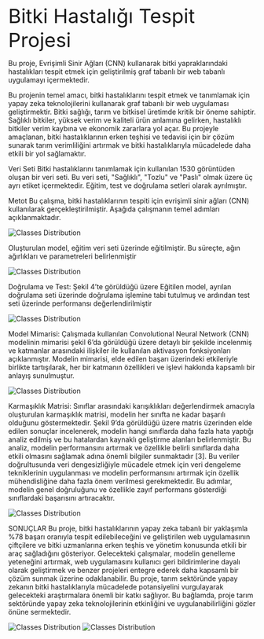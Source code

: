  <span style="font-size: 40px;">Bitki Hastalığı Tespit Projesi</span>



Bu proje, Evrişimli Sinir Ağları (CNN) kullanarak bitki yapraklarındaki hastalıkları tespit etmek için geliştirilmiş graf tabanlı bir web tabanlı uygulamayı içermektedir.




Bu projenin temel amacı, bitki hastalıklarını tespit etmek ve tanımlamak için yapay zeka teknolojilerini kullanarak
 graf tabanlı bir web uygulaması geliştirmektir. Bitki sağlığı, tarım ve bitkisel üretimde kritik bir öneme sahiptir. Sağlıklı
bitkiler, yüksek verim ve kaliteli ürün anlamına gelirken, hastalıklı bitkiler verim kaybına ve ekonomik zararlara
yol açar. Bu projeyle amaçlanan, bitki hastalıklarının erken teşhisi ve tedavisi için bir çözüm sunarak tarım
verimliliğini artırmak ve bitki hastalıklarıyla mücadelede daha etkili bir yol sağlamaktır.

Veri Seti
Bitki hastalıklarını tanımlamak için kullanılan 1530 görüntüden oluşan bir veri seti. Bu veri seti,
"Sağlıklı", "Tozlu" ve "Paslı" olmak üzere üç ayrı etiket içermektedir. Eğitim, test ve doğrulama
setleri olarak ayrılmıştır.

Metot
Bu çalışma, bitki hastalıklarının tespiti için evrişimli sinir ağları (CNN) kullanılarak
gerçekleştirilmiştir. Aşağıda çalışmanın temel adımları açıklanmaktadır.

![Classes Distribution](https://github.com/Burakduran1/Ag_programlama/blob/main/Pictures/Ekran%20g%C3%B6r%C3%BCnt%C3%BCs%C3%BC%202024-07-11%20125302.png)



Oluşturulan model, eğitim veri seti üzerinde eğitilmiştir. Bu süreçte, ağın
ağırlıkları ve parametreleri belirlenmiştir

![Classes Distribution](https://github.com/Burakduran1/Ag_programlama/blob/main/Pictures/Ekran%20g%C3%B6r%C3%BCnt%C3%BCs%C3%BC%202024-07-11%20125318.png)


Doğrulama ve Test:
Şekil 4’te görüldüğü üzere Eğitilen model, ayrılan doğrulama seti üzerinde doğrulama işlemine tabi
tutulmuş ve ardından test seti üzerinde performansı değerlendirilmiştir

![Classes Distribution](https://github.com/Burakduran1/Ag_programlama/blob/main/Pictures/Ekran%20g%C3%B6r%C3%BCnt%C3%BCs%C3%BC%202024-07-11%20125330.png)


Model Mimarisi:
Çalışmada kullanılan Convolutional Neural Network (CNN) modelinin mimarisi şekil 6’da görüldüğü üzere
detaylı bir şekilde incelenmiş ve katmanlar arasındaki ilişkiler ile kullanılan aktivasyon fonksiyonları
açıklanmıştır. Modelin mimarisi, elde edilen başarı üzerindeki etkileriyle birlikte tartışılarak, her bir katmanın
özellikleri ve işlevi hakkında kapsamlı bir anlayış sunulmuştur.


![Classes Distribution](https://github.com/Burakduran1/Ag_programlama/blob/main/Pictures/Ekran%20g%C3%B6r%C3%BCnt%C3%BCs%C3%BC%202024-07-11%20125347.png)



Karmaşıklık Matrisi:
Sınıflar arasındaki karışıklıkları değerlendirmek amacıyla oluşturulan karmaşıklık matrisi, modelin her sınıfta ne
kadar başarılı olduğunu göstermektedir. Şekil 9’da görüldüğü üzere matris üzerinden elde edilen sonuçlar
incelenerek, modelin hangi sınıflarda daha fazla hata yaptığı analiz edilmiş ve bu hatalardan kaynaklı geliştirme
alanları belirlenmiştir. Bu analiz, modelin performansını artırmak ve özellikle belirli sınıflarda daha etkili olmasını
sağlamak adına önemli bilgiler sunmaktadır [3]. Bu veriler doğrultusunda veri dengesizliğiyle mücadele etmek
için veri dengeleme tekniklerinin uygulanması ve modelin performansını artırmak için özellik mühendisliğine daha
fazla önem verilmesi gerekmektedir. Bu adımlar, modelin genel doğruluğunu ve özellikle zayıf performans
gösterdiği sınıflardaki başarısını artıracaktır.


![Classes Distribution](https://github.com/Burakduran1/Ag_programlama/blob/main/Pictures/Ekran%20g%C3%B6r%C3%BCnt%C3%BCs%C3%BC%202024-07-11%20125421.png)



SONUÇLAR
Bu proje, bitki hastalıklarının yapay zeka tabanlı bir yaklaşımla %78 başarı oranıyla tespit edilebileceğini ve
geliştirilen web uygulamasının çiftçilere ve bitki uzmanlarına erken teşhis ve yönetim konusunda etkili bir araç
sağladığını gösteriyor. Gelecekteki çalışmalar, modelin genelleme yeteneğini artırmak, web uygulamasını kullanıcı
geri bildirimlerine dayalı olarak geliştirmek ve benzer projeleri entegre ederek daha kapsamlı bir çözüm sunmak
üzerine odaklanabilir. Bu proje, tarım sektöründe yapay zekanın bitki hastalıklarıyla mücadelede potansiyelini
vurgulayarak gelecekteki araştırmalara önemli bir katkı sağlıyor. Bu bağlamda, proje tarım sektöründe yapay
zeka teknolojilerinin etkinliğini ve uygulanabilirliğini gözler önüne sermektedir.

![Classes Distribution](https://github.com/Burakduran1/Ag_programlama/blob/main/Pictures/Ekran%20g%C3%B6r%C3%BCnt%C3%BCs%C3%BC%202024-07-11%20140851.png)
![Classes Distribution](https://github.com/Burakduran1/Ag_programlama/blob/main/Pictures/Ekran%20g%C3%B6r%C3%BCnt%C3%BCs%C3%BC%202024-07-11%20141013.png)




